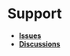 # Support

- [**Issues**](https://github.com/USERNAME/REPOSITORY/issues)
- [**Discussions**](https://github.com/USERNAME/REPOSITORY/discussions)
